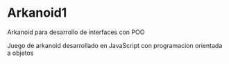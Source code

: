 # Arkanoid1
Arkanoid para desarrollo de interfaces con POO

Juego de arkanoid desarrollado en JavaScript con programacion orientada a objetos

